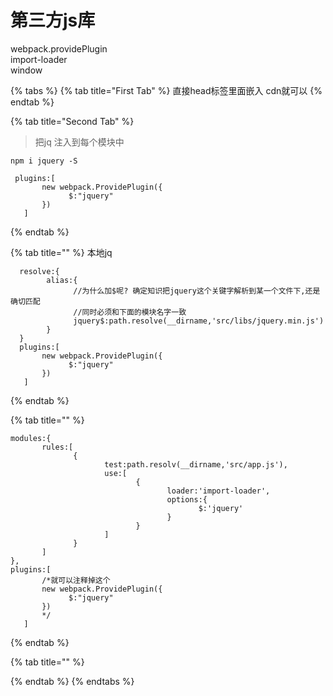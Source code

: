 # 第三方js库

webpack.providePlugin  
import-loader  
window

{% tabs %}
{% tab title="First Tab" %}
直接head标签里面嵌入 cdn就可以
{% endtab %}

{% tab title="Second Tab" %}
> 把jq 注入到每个模块中

```text
npm i jquery -S
```

```text
 plugins:[
       new webpack.ProvidePlugin({
             $:"jquery"
       })
   ]
```
{% endtab %}

{% tab title="" %}
本地jq

```text
  resolve:{
        alias:{
              //为什么加$呢? 确定知识把jquery这个关键字解析到某一个文件下,还是确切匹配
              //同时必须和下面的模块名字一致
              jquery$:path.resolve(__dirname,'src/libs/jquery.min.js')
        }
  }
  plugins:[
       new webpack.ProvidePlugin({
             $:"jquery"
       })
   ]
```
{% endtab %}

{% tab title="" %}
```text
modules:{ 
       rules:[
              {
                     test:path.resolv(__dirname,'src/app.js'),
                     use:[
                            {
                                   loader:'import-loader',
                                   options:{
                                          $:'jquery'
                                   }
                            }
                     ]
              }
       ]
},
plugins:[
       /*就可以注释掉这个
       new webpack.ProvidePlugin({
             $:"jquery"
       })
       */
   ]
```
{% endtab %}

{% tab title="" %}

{% endtab %}
{% endtabs %}

## 

